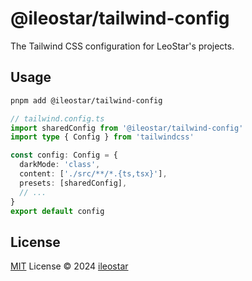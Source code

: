 # @ileostar/tailwind-config

The Tailwind CSS configuration for LeoStar's projects.

## Usage

```bash
pnpm add @ileostar/tailwind-config
```

```ts
// tailwind.config.ts
import sharedConfig from '@ileostar/tailwind-config'
import type { Config } from 'tailwindcss'

const config: Config = {
  darkMode: 'class',
  content: ['./src/**/*.{ts,tsx}'],
  presets: [sharedConfig],
  // ...
}
export default config
```

## License

[MIT](./LICENSE) License © 2024 [ileostar](https://github.com/ileostar)
